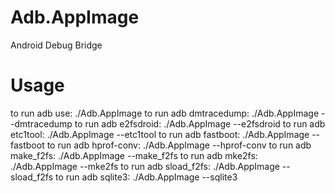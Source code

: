 # Adb.AppImage

 Android Debug Bridge
 
 # Usage
 
to run adb use: ./Adb.AppImage
to run adb dmtracedump: ./Adb.AppImage --dmtracedump
to run adb e2fsdroid: ./Adb.AppImage --e2fsdroid
to run adb etc1tool: ./Adb.AppImage --etc1tool
to run adb fastboot: ./Adb.AppImage --fastboot
to run adb hprof-conv: ./Adb.AppImage --hprof-conv
to run adb make_f2fs: ./Adb.AppImage --make_f2fs
to run adb mke2fs: ./Adb.AppImage --mke2fs
to run adb sload_f2fs: ./Adb.AppImage --sload_f2fs
to run adb sqlite3: ./Adb.AppImage --sqlite3



